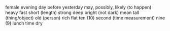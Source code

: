 female
evening
day before yesterday
may, possibly, likely (to happen)
heavy
fast
short (length)
strong
deep
bright (not dark)
mean
tall (thing/object)
old (person)
rich
flat
ten (10)
second (time measurement)
nine (9)
lunch time
dry
